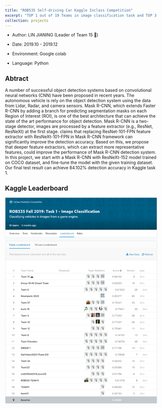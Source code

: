 ```yaml
---
title: "ROB535 Self-driving Car Kaggle Inclass Competition"
excerpt: "TOP 1 out of 19 Teams in image classification task and TOP 3 out of 13 Teams in vehicle localization task<br/><img src='/images/rob535/kaggle-out.png' width='600'>"
collection: projects
---
```


- Author: LIN JIANING (Leader of Team 15 🚗)

- Date: 2019.10 - 2019.12

- Environment: Google colab

- Language: Python

## Abtract
A number of successful object detection systems based on convolutional neural networks (CNN) have been proposed in recent years. The autonomous vehicle is rely on the object detection system using the data from Lidar, Radar, and camera sensors. Mask R-CNN, which extends Faster R-CNN by adding a branch for predicting segmentation masks on each Region of Interest (ROI), is one of the best architecture that can achieve the state of the art performance for object detection. Mask R-CNN is a two-stage detector, images are processed by a feature extractor (e.g., ResNet, ResNeXt) at the first stage. claims that replacing ResNet-101-FPN feature extractor with ResNeXt-101-FPN in Mask R-CNN framework can significantly improve the detection accuracy. Based on this, we propose that deeper feature extractors, which can extract more representative features, could improve the performance of Mask R-CNN detection system. In this project, we start with a Mask R-CNN with ResNeXt-152 model trained on COCO dataset, and fine-tune the model with the given training dataset. Our final test result can achieve 84.102% detection accuracy in Kaggle task 1.

## Kaggle Leaderboard
<img src='/images/rob535/kaggle.png' width='600'>


